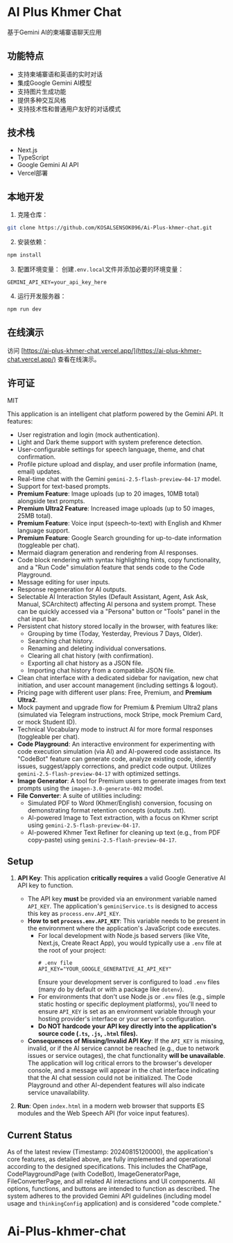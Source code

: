 # AI Plus Khmer Chat

基于Gemini AI的柬埔寨语聊天应用

## 功能特点

- 支持柬埔寨语和英语的实时对话
- 集成Google Gemini AI模型
- 支持图片生成功能
- 提供多种交互风格
- 支持技术性和普通用户友好的对话模式

## 技术栈

- Next.js
- TypeScript
- Google Gemini AI API
- Vercel部署

## 本地开发

1. 克隆仓库：
```bash
git clone https://github.com/KOSALSENSOK096/Ai-Plus-khmer-chat.git
```

2. 安装依赖：
```bash
npm install
```

3. 配置环境变量：
创建`.env.local`文件并添加必要的环境变量：
```
GEMINI_API_KEY=your_api_key_here
```

4. 运行开发服务器：
```bash
npm run dev
```

## 在线演示

访问 [https://ai-plus-khmer-chat.vercel.app/](https://ai-plus-khmer-chat.vercel.app/) 查看在线演示。

## 许可证

MIT

<!-- Code Complete Review: 20240815120000 -->
This application is an intelligent chat platform powered by the Gemini API. It features:

- User registration and login (mock authentication).
- Light and Dark theme support with system preference detection.
- User-configurable settings for speech language, theme, and chat confirmation.
- Profile picture upload and display, and user profile information (name, email) updates.
- Real-time chat with the Gemini `gemini-2.5-flash-preview-04-17` model.
- Support for text-based prompts.
- **Premium Feature**: Image uploads (up to 20 images, 10MB total) alongside text prompts.
- **Premium Ultra2 Feature**: Increased image uploads (up to 50 images, 25MB total).
- **Premium Feature**: Voice input (speech-to-text) with English and Khmer language support.
- **Premium Feature**: Google Search grounding for up-to-date information (toggleable per chat).
- Mermaid diagram generation and rendering from AI responses.
- Code block rendering with syntax highlighting hints, copy functionality, and a "Run Code" simulation feature that sends code to the Code Playground.
- Message editing for user inputs.
- Response regeneration for AI outputs.
- Selectable AI Interaction Styles (Default Assistant, Agent, Ask Ask, Manual, SCArchitect) affecting AI persona and system prompt. These can be quickly accessed via a "Persona" button or "Tools" panel in the chat input bar.
- Persistent chat history stored locally in the browser, with features like:
    - Grouping by time (Today, Yesterday, Previous 7 Days, Older).
    - Searching chat history.
    - Renaming and deleting individual conversations.
    - Clearing all chat history (with confirmation).
    - Exporting all chat history as a JSON file.
    - Importing chat history from a compatible JSON file.
- Clean chat interface with a dedicated sidebar for navigation, new chat initiation, and user account management (including settings & logout).
- Pricing page with different user plans: Free, Premium, and **Premium Ultra2**.
- Mock payment and upgrade flow for Premium & Premium Ultra2 plans (simulated via Telegram instructions, mock Stripe, mock Premium Card, or mock Student ID).
- Technical Vocabulary mode to instruct AI for more formal responses (toggleable per chat).
- **Code Playground**: An interactive environment for experimenting with code execution simulation (via AI) and AI-powered code assistance. Its "CodeBot" feature can generate code, analyze existing code, identify issues, suggest/apply corrections, and predict code output. Utilizes `gemini-2.5-flash-preview-04-17` with optimized settings.
- **Image Generator**: A tool for Premium users to generate images from text prompts using the `imagen-3.0-generate-002` model.
- **File Converter**: A suite of utilities including:
    - Simulated PDF to Word (Khmer/English) conversion, focusing on demonstrating format retention concepts (outputs .txt).
    - AI-powered Image to Text extraction, with a focus on Khmer script using `gemini-2.5-flash-preview-04-17`.
    - AI-powered Khmer Text Refiner for cleaning up text (e.g., from PDF copy-paste) using `gemini-2.5-flash-preview-04-17`.

## Setup

1.  **API Key**: This application **critically requires** a valid Google Generative AI API key to function.
    *   The API key **must** be provided via an environment variable named `API_KEY`. The application's `geminiService.ts` is designed to access this key as `process.env.API_KEY`.
    *   **How to set `process.env.API_KEY`**: This variable needs to be present in the environment where the application's JavaScript code executes.
        *   For local development with Node.js based servers (like Vite, Next.js, Create React App), you would typically use a `.env` file at the root of your project:
            ```env
            # .env file
            API_KEY="YOUR_GOOGLE_GENERATIVE_AI_API_KEY"
            ```
            Ensure your development server is configured to load `.env` files (many do by default or with a package like `dotenv`).
        *   For environments that don't use Node.js or `.env` files (e.g., simple static hosting or specific deployment platforms), you'll need to ensure `API_KEY` is set as an environment variable through your hosting provider's interface or your server's configuration.
        *   **Do NOT hardcode your API key directly into the application's source code (`.ts`, `.js`, `.html` files).**
    *   **Consequences of Missing/Invalid API Key**: If the `API_KEY` is missing, invalid, or if the AI service cannot be reached (e.g., due to network issues or service outages), the chat functionality **will be unavailable**. The application will log critical errors to the browser's developer console, and a message will appear in the chat interface indicating that the AI chat session could not be initialized. The Code Playground and other AI-dependent features will also indicate service unavailability.

2.  **Run**: Open `index.html` in a modern web browser that supports ES modules and the Web Speech API (for voice input features).

## Current Status

As of the latest review (Timestamp: 20240815120000), the application's core features, as detailed above, are fully implemented and operational according to the designed specifications. This includes the ChatPage, CodePlaygroundPage (with CodeBot), ImageGeneratorPage, FileConverterPage, and all related AI interactions and UI components. All options, functions, and buttons are intended to function as described. The system adheres to the provided Gemini API guidelines (including model usage and `thinkingConfig` application) and is considered "code complete."
# Ai-Plus-khmer-chat
